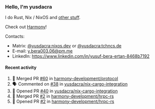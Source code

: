 ### Hello, I'm yusdacra

I do Rust, Nix / NixOS and [other stuff](https://yusdacra.gitlab.io/about).

Check out [Harmony](https://github.com/harmony-development)!

Contacts:
- Matrix: [@yusdacra:nixos.dev](https://matrix.to/#/@yusdacra:nixos.dev) or [@yusdacra:tchncs.de](https://matrix.to/#/@yusdacra:tchncs.de)
- E-mail: y.bera003.06@pm.me
- LinkedIn: https://www.linkedin.com/in/yusuf-bera-ertan-8468b7192

#### Recent activity

<!--START_SECTION:activity-->
1. 🎉 Merged PR [#60](https://github.com/harmony-development/protocol/pull/60) in [harmony-development/protocol](https://github.com/harmony-development/protocol)
2. 🗣 Commented on [#38](https://github.com/yusdacra/nix-cargo-integration/issues/38) in [yusdacra/nix-cargo-integration](https://github.com/yusdacra/nix-cargo-integration)
3. 💪 Opened PR [#40](https://github.com/yusdacra/nix-cargo-integration/pull/40) in [yusdacra/nix-cargo-integration](https://github.com/yusdacra/nix-cargo-integration)
4. 🎉 Merged PR [#2](https://github.com/harmony-development/hrpc-rs/pull/2) in [harmony-development/hrpc-rs](https://github.com/harmony-development/hrpc-rs)
5. 💪 Opened PR [#2](https://github.com/harmony-development/hrpc-rs/pull/2) in [harmony-development/hrpc-rs](https://github.com/harmony-development/hrpc-rs)
<!--END_SECTION:activity-->
